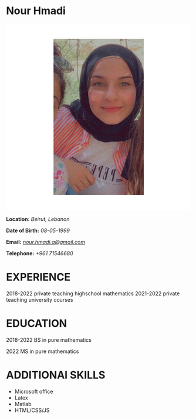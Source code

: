 # Nour Hmadi
![image.](/nour.jpeg "my photo")

**Location:** *Beirut, Lebanon*

**Date of Birth:** *08-05-1999*

**Email:** *nour.hmadi.a@gmail.com*

**Telephone:** *+961 71546680*

# EXPERIENCE 

2018-2022 private teaching highschool mathematics
2021-2022 private teaching university courses 


# EDUCATION

2018-2022
BS in pure mathematics

2022 
MS in pure mathematics

# ADDITIONAl SKILLS

* Microsoft office
* Latex
* Matlab
* HTML/CSS/JS





